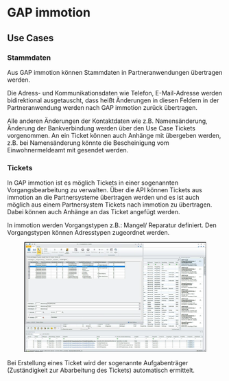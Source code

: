 # GAP immotion

## Use Cases

### Stammdaten

Aus GAP immotion können Stammdaten in Partneranwendungen übertragen werden.

Die Adress- und Kommunikationsdaten wie Telefon, E-Mail-Adresse werden bidirektional ausgetauscht, dass heißt Änderungen in diesen Feldern in der Partneranwendung werden nach GAP immotion zurück übertragen.

Alle anderen Änderungen der Kontaktdaten wie z.B. Namensänderung, Änderung der Bankverbindung werden über den Use Case Tickets vorgenommen. An ein Ticket können auch Anhänge mit übergeben werden, z.B. bei Namensänderung könnte die Bescheinigung vom Einwohnermeldeamt mit gesendet werden.

### Tickets

In GAP immotion ist es möglich Tickets in einer sogenannten Vorgangsbearbeitung zu verwalten. Über die API können Tickets aus immotion an die Partnersysteme übertragen werden und es ist auch möglich aus einem Partnersystem Tickets nach immotion zu übertragen. Dabei können auch Anhänge an das Ticket angefügt werden.

In immotion werden Vorgangstypen z.B.: Mangel/ Reparatur definiert. Den Vorgangstypen können Adresstypen zugeordnet werden.

<figure><img src="../.gitbook/assets/Ticket-Adresstyp Zuordnung.png" alt=""><figcaption></figcaption></figure>

Bei Erstellung eines Ticket wird der sogenannte Aufgabenträger (Zuständigkeit zur Abarbeitung des Tickets) automatisch ermittelt.

<figure><img src="../.gitbook/assets/Ticket-Zuordnung Aufgabenträger.png" alt=""><figcaption></figcaption></figure>

